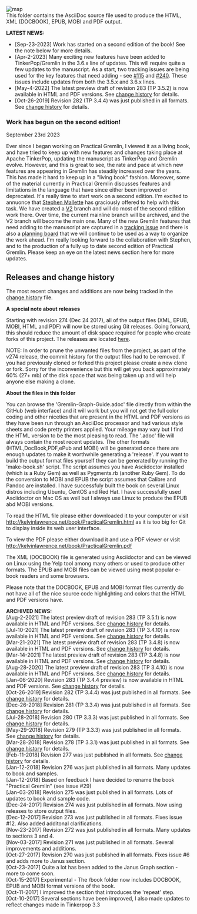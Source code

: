 ![map](https://github.com/krlawrence/graph/raw/master/images/PRACTICAL-GREMLIN-Revised-v2.png?raw=true, "Book cover art")  
This folder contains the AsciiDoc source file used to produce the HTML, XML (DOCBOOK), EPUB, MOBI and PDF output.


**LATEST NEWS:**  
- [Sep-23-2023] Work has started on a second edition of the book! See the note below for more details.
- [Apr-2-2023] Many exciting new features have been added to TinkerPop/Gremlin in the 3.6.x line of updates. This will require quite a few updates to the manuscript. As a start, two tracking issues are being used for the key features that need adding - see [#115](https://github.com/krlawrence/graph/issues/115) and [#240](https://github.com/krlawrence/graph/issues/240). These issues include updates from both the 3.5.x and 3.6.x lines.
- [May-4-2022] The latest preview draft of revision 283 (TP 3.5.2) is now available in HTML and PDF versions. See [change history](https://github.com/krlawrence/graph/blob/master/ChangeHistory.md) for details.  
- [Oct-26-2019] Revision 282 (TP 3.4.4) was just published in all formats. See [change history](https://github.com/krlawrence/graph/blob/master/ChangeHistory.md) for details.   

### Work has begun on the second edition!

September 23rd 2023

Ever since I began working on Practical Gremlin, I viewed it as a living book, and have tried to keep up with new features and changes taking place at Apache TinkerPop, updating the manuscript as TinkerPop and Gremlin evolve. However, and this is great to see, the rate and pace at which new features are appearing in Gremlin has steadily increased over the years. This has made it hard to keep up in a "living book" fashion. Moreover, some of the material currently in Practical Gremlin discusses features and limitations in the language that have since either been improved or deprecated. It's really time to start work on a second edition. I'm excited to annuonce that [Stephen Mallette](https://github.com/spmallette) has graciously offered to help with this task. We have created a [V2](https://github.com/krlawrence/graph/tree/v2) branch and will do most of the second edition work there. Over time, the current mainline branch will be archived, and the V2 branch will become the main one. Many of the new Gremlin features that need adding to the manuscript are captured in a [tracking issue](https://github.com/krlawrence/graph/issues/115) and there is also a [planning board](https://github.com/krlawrence/graph/projects/2#) that we will continue to be used as a way to organize the work ahead. I'm really looking forward to the collaboration with Stephen, and to the production of a fully up to date second edition of Practical Gremlin. Please keep an eye on the latest news section here for more updates.  

## Releases and change history

The most recent changes and additions are now being tracked in the [change history](https://github.com/krlawrence/graph/blob/master/ChangeHistory.md) file.

**A special note about releases**

Starting with revision 274 (Dec 24 2017), all of the output files (XML, EPUB, MOBI, HTML and PDF) will now be stored using Git releases. Going forward, this should reduce the amount of disk space required for people who create forks of this project. The releases are located [here](https://github.com/krlawrence/graph/releases).

NOTE: In order to prune the unwanted files from the project, as part of the v274 release,  the commit history for the output files had to be removed. If you had previously cloned or forked this project please create a new clone or fork. Sorry for the inconvenience but this will get you back approximately 60% (27+ mb) of the disk space that was being taken up and will help anyone else making a clone.

**About the files in this folder**

You can browse the 'Gremlin-Graph-Guide.adoc' file directly from within the GitHub (web interface) and it will work but you will not get the full color coding and other niceties that are present in the HTML and PDF versions as they have been run through an AsciiDoc processor and had various style sheets and code pretty printers applied. Your mileage may vary but I find the HTML version to be the most pleasing to read. The '.adoc' file will always contain the most recent updates. The other formats (HTML,DocBook,PDF,ePub and MOBI) will be generated once there are enough updates to make it worthwhile generating a 'release'. If you want to build the output format files yourself they can be generated by running the 'make-book.sh' script. The script assumes you have Asciidoctor installed (which is a Ruby Gem) as well as Pygments.rb (another Ruby Gem). To do the conversion to MOBI and EPUB the script assumes that Calibre and Pandoc are installed. I have successfuly built the book on several Linux distros including Ubuntu, CentOS and Red Hat. I have successfully used Asciidoctor on Mac OS as well but I always use Linux to produce the EPUB abd MOBI versions.

To read the HTML file please either downloaded it to your computer or visit http://kelvinlawrence.net/book/PracticalGremlin.html as it is too big for Git to display inside its web user interface. 

To view the PDF please either download it and use a PDF viewer or visit http://kelvinlawrence.net/book/PracticalGremlin.pdf

The XML (DOCBOOK) file is generated using Asciidoctor and can be viewed on Linux using the Yelp tool among many others or used to produce other formats. The EPUB and MOBI files can be viewed using most popular e-book readers and some browsers.

Please note that the DOCBOOK, EPUB and MOBI format files currently do not have all of the nice source code highlighting and colors that the HTML and PDF versions have.


**ARCHIVED NEWS:**  
[Aug-2-2021] The latest preview draft of revision 283 (TP 3.5.1) is now available in HTML and PDF versions. See [change history](https://github.com/krlawrence/graph/blob/master/ChangeHistory.md) for details.  
[Jul-10-2021] The latest preview draft of revision 283 (TP 3.4.10) is now available in HTML and PDF versions. See [change history](https://github.com/krlawrence/graph/blob/master/ChangeHistory.md) for details.  
[Mar-21-2021] The latest preview draft of revision 283 (TP 3.4.8) is now available in HTML and PDF versions. See [change history](https://github.com/krlawrence/graph/blob/master/ChangeHistory.md) for details.  
[Mar-14-2021] The latest preview draft of revision 283 (TP 3.4.8) is now available in HTML and PDF versions. See [change history](https://github.com/krlawrence/graph/blob/master/ChangeHistory.md) for details.  
[Aug-28-2020] The latest preview draft of revision 283 (TP 3.4.10) is now available in HTML and PDF versions. See [change history](https://github.com/krlawrence/graph/blob/master/ChangeHistory.md) for details.  
[Jan-06-2020] Revision 283 (TP 3.4.4 preview) is now available in HTML and PDF versions. See [change history](https://github.com/krlawrence/graph/blob/master/ChangeHistory.md) for details.   
[Oct-26-2019] Revision 282 (TP 3.4.4) was just published in all formats. See [change history](https://github.com/krlawrence/graph/blob/master/ChangeHistory.md) for details.  
[Dec-26-2018] Revision 281 (TP 3.3.4) was just published in all formats. See [change history](https://github.com/krlawrence/graph/blob/master/ChangeHistory.md) for details.  
[Jul-28-2018] Revision 280 (TP 3.3.3) was just published in all formats. See [change history](https://github.com/krlawrence/graph/blob/master/ChangeHistory.md) for details.  
[May-29-2018] Revision 279 (TP 3.3.3) was just published in all formats. See [change history](https://github.com/krlawrence/graph/blob/master/ChangeHistory.md) for details.  
[Mar-28-2018] Revision 278 (TP 3.3.1) was just published in all formats. See [change history](https://github.com/krlawrence/graph/blob/master/ChangeHistory.md) for details.  
[Feb-11-2018] Revision 277 was just published in all formats. See [change history](https://github.com/krlawrence/graph/blob/master/ChangeHistory.md) for details.  
[Jan-12-2018] Revision 276 was just plublished in all formats. Many updates to book and samples.  
[Jan-12-2018] Based on feedback I have decided to rename the book "Practical Gremlin" (see issue #29)  
[Jan-03-2018] Revision 275 was just published in all formats. Lots of updates to book and sample code.  
[Dec-24-2017] Revision 274 was just published in all formats. Now using releases to store output files.  
[Dec-12-2017] Revision 273 was just published in all formats. Fixes issue #12. Also added additonal clarifications.  
[Nov-23-2017] Revision 272 was just published in all formats. Many updates to sections 3 and 4.  
[Nov-03-2017] Revision 271 was just published in all formats. Several improvements and additions.  
[Oct-27-2017] Revision 270 was just published in all formats. Fixes issue #6 and adds more to Janus section.  
[Oct-23-2017] Quite a lot has been added to the Janus Graph section - more to come soon.  
[Oct-15-2017] Experimental - The /book folder now includes DOCBOOK, EPUB and MOBI format versions of the book.  
[Oct-11-2017] I improved the section that introduces the 'repeat' step.  
[Oct-10-2017] Several sections have been improved, I also made updates to reflect changes made in Tinkerpop 3.3
